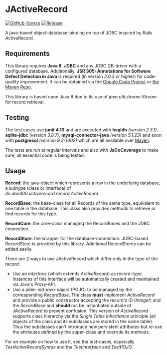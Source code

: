JActiveRecord
=============
[![GitHub license](https://img.shields.io/github/license/doe300/jactiverecord.svg)](https://github.com/doe300/jactiverecord/blob/master/LICENSE)
[![Release](https://img.shields.io/github/tag/doe300/jactiverecord.svg)](https://github.com/doe300/jactiverecod/releases/latest)

A java-based object-database-binding on top of JDBC inspired by Rails ActiveRecord.

Requirements
------
This library requires **Java 8**, **JDBC** and any JDBC DB-driver with a configured database.
Additionally, **JSR 305: Annotations for Software Defect Detection in Java** is required (in version *2.0.3* or higher) for code-quality improvement.
It can be obtained via the [Google Code Project](https://code.google.com/p/jsr-305/) 
or [the Maven Repo](http://search.maven.org/#search|gav|1|g%3A%22com.google.code.findbugs%22%20AND%20a%3A%22jsr305%22).

This library is based upon Java 8 due to its use of *java.util.stream.Stream* for record retrieval.

Testing
------
The test cases use **junit 4.10** and are executed with **hsqldb** *(version 2.3.1)*, **sqlite-jdbc** *(version 3.8.7)*,
**mysql-connector-java** *(version 5.1.23)* and soon with **postgresql** *(version 9.2-1002)* which are all available over [Maven](http://search.maven.org/).

The tests are run at regular intervals and also with **JaCoCoverage** to make sure, all essential code is being tested.

Usage
------
**Record**: the java-object which represents a row in the underlying database, a subtype (class or interface) of *de.doe300.activerecord.record.ActiveRecord*.

**RecordBase**: the base-class for all Records of the same type, equivalent to one table in the database. This class also provides methods to retrieve or find records for this type.

**RecordCore**: the core-class managing the RecordBases and the JDBC connection.

**RecordStore**: the wrapper for the database-connection. JDBC-based RecordStore is provided by this library. Additional RecordStores can be added easily.


There are 2 ways to use JActiveRecord which differ only in the type of the record:

- Use an *Interface* (which extends *ActiveRecord*) as record-type. Instances of this Interface will be automatically created and maintained via Java's Proxy-API.
- Use a *plain-old-java-object* (POJO) to be managed by the corresponding *RecordBase*. 
The class **must** implement *ActiveRecord* and provide a public constructor accepting the record's ID (*Integer*) and the *RecordBase* and **should** not be instantiated outside of JActiveRecord to prevent confusion.
This version of *ActiveRecord* supports class hierarchy via the *Single Table Inheritance* principle (all objects of the class and its subclasses are stored in the same table).
Thus the subclasses can't introduce new persistent attributes but re-use the attributes defined by the super-class and override its methods.


For an example on how to use it, see the test-cases, especially *TestActiveRecordSyntax* and the *TestInterface* and *TestPOJO*.
